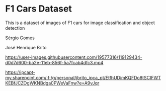 # F1 Cars Dataset

This is a dataset of images of F1 cars for image classification and object detection

Sérgio Gomes

José Henrique Brito

https://user-images.githubusercontent.com/19577316/119129434-d0d7d600-ba2e-11eb-856f-5a7fcab4dfc3.mp4

https://ipcapt-my.sharepoint.com/:f:/g/personal/jbrito_ipca_pt/EtfhUDimKQFDo8tSCIFWTKEBfJCZOgWKNBdga0PWeVaFnw?e=A9vJqr

